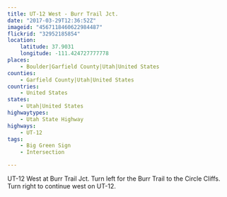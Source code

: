 ```yaml
---
title: UT-12 West - Burr Trail Jct.
date: "2017-03-29T12:36:52Z"
imageid: "4567118460622984487"
flickrid: "32952185854"
location:
    latitude: 37.9031
    longitude: -111.424727777778
places:
    - Boulder|Garfield County|Utah|United States
counties:
    - Garfield County|Utah|United States
countries:
    - United States
states:
    - Utah|United States
highwaytypes:
    - Utah State Highway
highways:
    - UT-12
tags:
    - Big Green Sign
    - Intersection

---
```

UT-12 West at Burr Trail Jct.  Turn left for the Burr Trail to the Circle Cliffs.  Turn right to continue west on UT-12.